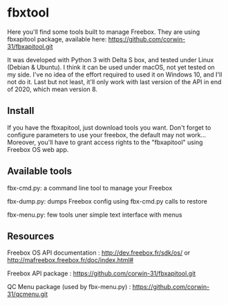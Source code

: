 fbxtool
=======

Here you'll find some tools built to manage Freebox. They are using fbxapitool package, available here: https://github.com/corwin-31/fbxapitool.git

It was developed with Python 3 with Delta S box, and tested under Linux (Debian & Ubuntu). I think it can be used under macOS, not yet tested on my side. I've no idea of the effort required to used it on Windows 10, and I'll not do it. Last but not least, it'll only work with last version of the API in end of 2020, which mean version 8.

Install
-------

If you have the fbxapitool, just download tools you want. Don't forget to configure parameters to use your freebox, the default may not work... Moreover, you'll have to grant access rights to the "fbxapitool" using Freebox OS web app.

Available tools
---------------
fbx-cmd.py:	a command line tool to manage your Freebox

fbx-dump.py:	dumps Freebox config using fbx-cmd.py calls to restore

fbx-menu.py:	few tools uner simple text interface with menus

Resources
---------
Freebox OS API documentation : http://dev.freebox.fr/sdk/os/ or http://mafreebox.freebox.fr/doc/index.html#

Freebox API package : https://github.com/corwin-31/fbxapitool.git

QC Menu package (used by fbx-menu.py) : https://github.com/corwin-31/qcmenu.git
